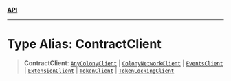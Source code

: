 [**API**](../README.md)

***

# Type Alias: ContractClient

> **ContractClient**: [`AnyColonyClient`](AnyColonyClient.md) \| [`ColonyNetworkClient`](../interfaces/ColonyNetworkClient.md) \| [`EventsClient`](EventsClient.md) \| [`ExtensionClient`](ExtensionClient.md) \| [`TokenClient`](TokenClient.md) \| [`TokenLockingClient`](../interfaces/TokenLockingClient.md)
